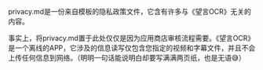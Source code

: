 privacy.md是一份来自模板的隐私政策文件，它含有许多与《望言OCR》无关的内容。

事实上，将privacy.md置于此处仅仅是因为应用商店审核流程需要。《望言OCR》是一个离线的APP，它涉及的信息读写仅包含您指定的视频和字幕文件，并且不会上传任何信息到网络。（明明一句话能说明白却要写满满两页纸，也是无语😅）